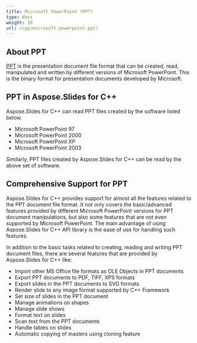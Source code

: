 ```yaml
---
title: Microsoft PowerPoint (PPT)
type: docs
weight: 10
url: /cpp/microsoft-powerpoint-ppt/
---
```


## **About PPT**
[PPT](http://en.wikipedia.org/wiki/Microsoft_PowerPoint) is the presentation document file format that can be created, read, manipulated and written by different versions of Microsoft PowerPoint. This is the binary format for presentation documents developed by Microsoft. 
## **PPT in Aspose.Slides for C++**
Aspose.Slides for C++ can read PPT files created by the software listed below. 

- Microsoft PowerPoint 97
- Microsoft PowerPoint 2000
- Microsoft PowerPoint XP
- Microsoft PowerPoint 2003

Similarly, PPT files created by Aspose.Slides for C++ can be read by the above set of software. 
## **Comprehensive Support for PPT**
Aspose.Slides for C++ provides support for almost all the features related to the PPT document file format. It not only covers the basic/advanced features provided by different Microsoft PowerPoint versions for PPT document manipulations, but also some features that are not even supported by Microsoft PowerPoint. The main advantage of using Aspose.Slides for C++ API library is the ease of use for handling such features. 

In addition to the basic tasks related to creating, reading and writing PPT document files, there are several features that are provided by Aspose.Slides for C++ like: 

- Import other MS Office file formats as OLE Objects in PPT documents
- Export PPT documents to PDF, TIFF, XPS formats
- Export slides in the PPT documents to SVG formats
- Render slide to any image format supported by C++ Framework
- Set size of slides in the PPT document
- Manage animations on shapes
- Manage slide shows
- Format text on slides
- Scan text from the PPT documents
- Handle tables on slides
- Automatic copying of masters using cloning feature
